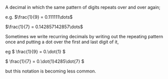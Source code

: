A decimal in which the same pattern of digits repeats over and over
again;

e.g. $\frac{1}{9} = 0.111111\dots$

$\frac{1}{7} = 0.142857142857\dots$

Sometimes we write recurring decimals by writing out the repeating
pattern once and putting a dot over the first and last digit of it,

eg $ \frac{1}{9} = 0.\dot{1} $

$ \frac{1}{7} = 0.\dot{1}4285\dot{7} $

but this notation is becoming less common.
